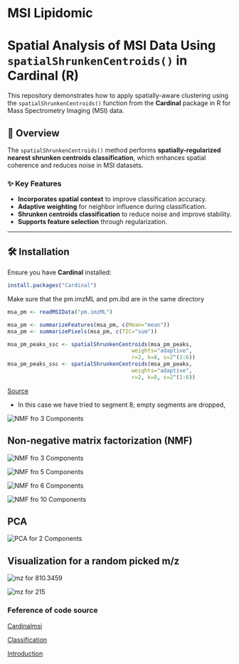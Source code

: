 # MSI Lipidomic

# Spatial Analysis of MSI Data Using `spatialShrunkenCentroids()` in Cardinal (R)

This repository demonstrates how to apply spatially-aware clustering using the `spatialShrunkenCentroids()` function from the **Cardinal** package in R for Mass Spectrometry Imaging (MSI) data.

## 📌 Overview

The `spatialShrunkenCentroids()` method performs **spatially-regularized nearest shrunken centroids classification**, which enhances spatial coherence and reduces noise in MSI datasets. 

### ✨ Key Features

- **Incorporates spatial context** to improve classification accuracy.
- **Adaptive weighting** for neighbor influence during classification.
- **Shrunken centroids classification** to reduce noise and improve stability.
- **Supports feature selection** through regularization.

---

## 🛠 Installation

Ensure you have **Cardinal** installed:

```r
install.packages("Cardinal")
```
Make sure that the pm.imzML and pm.ibd are in the same directory
```r
msa_pm <- readMSIData("pm.imzML")

msa_pm <- summarizeFeatures(msa_pm, c(Mean="mean"))
msa_pm <- summarizePixels(msa_pm, c(TIC="sum"))

msa_pm_peaks_ssc <- spatialShrunkenCentroids(msa_pm_peaks,
                                       weights="adaptive", 
                                       r=2, k=8, s=2^(1:6))
msa_pm_peaks_ssc <- spatialShrunkenCentroids(msa_pm_peaks,
                                       weights="adaptive", 
                                       r=2, k=8, s=2^(1:6))
```

[Source](https://bioconductor.org/packages/release/data/experiment/vignettes/CardinalWorkflows/inst/doc/MSI-segmentation.html#retrieving-the-top-mz-values)

 

- In this case we have tried to segment 8; empty segments are dropped,

 

![NMF fro 3 Components](https://github.com/FenosoaRandrianjatovo/meta_base_MSI/blob/main/images/msa_pm_ssc_.png)


## Non-negative matrix factorization (NMF)

![NMF fro 3 Components](https://github.com/FenosoaRandrianjatovo/meta_base_MSI/blob/main/images/NMF_ncomp_3_pm.png)

![NMF fro 5 Components](https://github.com/FenosoaRandrianjatovo/meta_base_MSI/blob/main/images/NMF_ncomp_5_pm.png)

![NMF fro 6 Components](https://github.com/FenosoaRandrianjatovo/meta_base_MSI/blob/main/images/NMF_ncomp_6_pm.png)

![NMF fro 10 Components](https://github.com/FenosoaRandrianjatovo/meta_base_MSI/blob/main/images/NMF_ncomp_10_pm.png) 

## PCA

![PCA for 2 Components](https://github.com/FenosoaRandrianjatovo/meta_base_MSI/blob/main/images/msa_nm_pca.png)



## Visualization for a random picked m/z






![mz for 810.3459](https://github.com/FenosoaRandrianjatovo/meta_base_MSI/blob/main/images/msa_nm_ion_image.png)

![mz for 215](https://github.com/FenosoaRandrianjatovo/meta_base_MSI/blob/main/images/msa_nm_ion_image_mz_215.png)




### Feference of code source 

[Cardinalmsi](https://cardinalmsi.org/)

[Classification](https://bioconductor.org/packages/release/data/experiment/vignettes/CardinalWorkflows/inst/doc/MSI-classification.html)

[Introduction](https://www.aspect-analytics.com/media-blog/introduction-to-mass-spectrometry-imaging-data-analysis)
